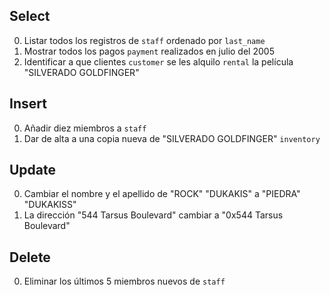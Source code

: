 ## Select

0. Listar todos los registros de `staff` ordenado por `last_name`
1. Mostrar todos los pagos `payment` realizados en julio del 2005
2. Identificar a que clientes `customer` se les alquilo `rental` la película "SILVERADO GOLDFINGER"

## Insert

0. Añadir diez miembros a `staff`
1. Dar de alta a una copia nueva de "SILVERADO GOLDFINGER" `inventory`

## Update

0. Cambiar el nombre y el apellido de "ROCK" "DUKAKIS" a "PIEDRA" "DUKAKISS"
1. La dirección "544 Tarsus Boulevard" cambiar a "0x544 Tarsus Boulevard"

## Delete

0. Eliminar los últimos 5 miembros nuevos de `staff`